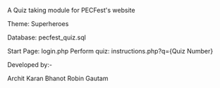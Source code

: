 A Quiz taking module for PECFest's website

Theme: Superheroes

Database: pecfest_quiz.sql

Start Page: login.php
Perform quiz: instructions.php?q={Quiz Number}

Developed by:-

Archit								Karan Bhanot										Robin Gautam
